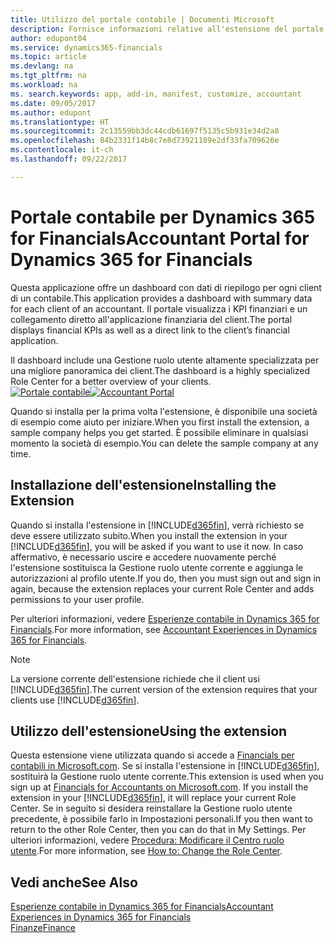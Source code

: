 ```yaml
---
title: Utilizzo del portale contabile | Documenti Microsoft
description: Fornisce informazioni relative all'estensione del portale contabile.
author: edupont04
ms.service: dynamics365-financials
ms.topic: article
ms.devlang: na
ms.tgt_pltfrm: na
ms.workload: na
ms. search.keywords: app, add-in, manifest, customize, accountant
ms.date: 09/05/2017
ms.author: edupont
ms.translationtype: HT
ms.sourcegitcommit: 2c13559bb3dc44cdb61697f5135c5b931e34d2a8
ms.openlocfilehash: 84b2331f14b8c7e8d73921189e2df33fa709626e
ms.contentlocale: it-ch
ms.lasthandoff: 09/22/2017

---
```

# <a name="accountant-portal-for-dynamics-365-for-financials"></a><span data-ttu-id="7c773-103">Portale contabile per Dynamics 365 for Financials</span><span class="sxs-lookup"><span data-stu-id="7c773-103">Accountant Portal for Dynamics 365 for Financials</span></span>
<span data-ttu-id="7c773-104">Questa applicazione offre un dashboard con dati di riepilogo per ogni client di un contabile.</span><span class="sxs-lookup"><span data-stu-id="7c773-104">This application provides a dashboard with summary data for each client of an accountant.</span></span> <span data-ttu-id="7c773-105">Il portale visualizza i KPI finanziari e un collegamento diretto all'applicazione finanziaria del client.</span><span class="sxs-lookup"><span data-stu-id="7c773-105">The portal displays financial KPIs as well as a direct link to the client’s financial application.</span></span>  

<span data-ttu-id="7c773-106">Il dashboard include una Gestione ruolo utente altamente specializzata per una migliore panoramica dei client.</span><span class="sxs-lookup"><span data-stu-id="7c773-106">The dashboard is a highly specialized Role Center for a better overview of your clients.</span></span>  
<span data-ttu-id="7c773-107">[![Portale contabile](./media/ui-extensions-accportal/accountant-portal.png)](https://go.microsoft.com/fwlink/?linkid=851257)</span><span class="sxs-lookup"><span data-stu-id="7c773-107">[![Accountant Portal](./media/ui-extensions-accportal/accountant-portal.png)](https://go.microsoft.com/fwlink/?linkid=851257)</span></span>

<span data-ttu-id="7c773-108">Quando si installa per la prima volta l'estensione, è disponibile una società di esempio come aiuto per iniziare.</span><span class="sxs-lookup"><span data-stu-id="7c773-108">When you first install the extension, a sample company helps you get started.</span></span> <span data-ttu-id="7c773-109">È possibile eliminare in qualsiasi momento la società di esempio.</span><span class="sxs-lookup"><span data-stu-id="7c773-109">You can delete the sample company at any time.</span></span>  

## <a name="installing-the-extension"></a><span data-ttu-id="7c773-110">Installazione dell'estensione</span><span class="sxs-lookup"><span data-stu-id="7c773-110">Installing the Extension</span></span>
<span data-ttu-id="7c773-111">Quando si installa l'estensione in [!INCLUDE[d365fin](includes/d365fin_md.md)], verrà richiesto se deve essere utilizzato subito.</span><span class="sxs-lookup"><span data-stu-id="7c773-111">When you install the extension in your [!INCLUDE[d365fin](includes/d365fin_md.md)], you will be asked if you want to use it now.</span></span> <span data-ttu-id="7c773-112">In caso affermativo, è necessario uscire e accedere nuovamente perché l'estensione sostituisca la Gestione ruolo utente corrente e aggiunga le autorizzazioni al profilo utente.</span><span class="sxs-lookup"><span data-stu-id="7c773-112">If you do, then you must sign out and sign in again, because the extension replaces your current Role Center and adds permissions to your user profile.</span></span>  

<span data-ttu-id="7c773-113">Per ulteriori informazioni, vedere [Esperienze contabile in Dynamics 365 for Financials](finance-accounting.md).</span><span class="sxs-lookup"><span data-stu-id="7c773-113">For more information, see [Accountant Experiences in Dynamics 365 for Financials](finance-accounting.md).</span></span>  

> [!NOTE]  
>  <span data-ttu-id="7c773-114">La versione corrente dell'estensione richiede che il client usi [!INCLUDE[d365fin](includes/d365fin_md.md)].</span><span class="sxs-lookup"><span data-stu-id="7c773-114">The current version of the extension requires that your clients use [!INCLUDE[d365fin](includes/d365fin_md.md)].</span></span>  

## <a name="using-the-extension"></a><span data-ttu-id="7c773-115">Utilizzo dell'estensione</span><span class="sxs-lookup"><span data-stu-id="7c773-115">Using the extension</span></span>
<span data-ttu-id="7c773-116">Questa estensione viene utilizzata quando si accede a [Financials per contabili in Microsoft.com](https://www.microsoft.com/en-us/dynamics365/financial-insights-for-accountants). Se si installa l'estensione in [!INCLUDE[d365fin](includes/d365fin_md.md)], sostituirà la Gestione ruolo utente corrente.</span><span class="sxs-lookup"><span data-stu-id="7c773-116">This extension is used when you sign up at [Financials for Accountants on Microsoft.com](https://www.microsoft.com/en-us/dynamics365/financial-insights-for-accountants). If you install the extension in your [!INCLUDE[d365fin](includes/d365fin_md.md)], it will replace your current Role Center.</span></span> <span data-ttu-id="7c773-117">Se in seguito si desidera reinstallare la Gestione ruolo utente precedente, è possibile farlo in Impostazioni personali.</span><span class="sxs-lookup"><span data-stu-id="7c773-117">If you then want to return to the other Role Center, then you can do that in My Settings.</span></span> <span data-ttu-id="7c773-118">Per ulteriori informazioni, vedere [Procedura: Modificare il Centro ruolo utente](change-role.md).</span><span class="sxs-lookup"><span data-stu-id="7c773-118">For more information, see [How to: Change the Role Center](change-role.md).</span></span>  

## <a name="see-also"></a><span data-ttu-id="7c773-119">Vedi anche</span><span class="sxs-lookup"><span data-stu-id="7c773-119">See Also</span></span>
[<span data-ttu-id="7c773-120">Esperienze contabile in Dynamics 365 for Financials</span><span class="sxs-lookup"><span data-stu-id="7c773-120">Accountant Experiences in Dynamics 365 for Financials</span></span>](finance-accounting.md)  
[<span data-ttu-id="7c773-121">Finanze</span><span class="sxs-lookup"><span data-stu-id="7c773-121">Finance</span></span>](finance.md)  

